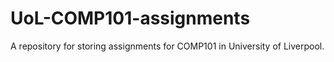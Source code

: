 # UoL-COMP101-assignments
A repository for storing assignments for COMP101 in University of Liverpool.
